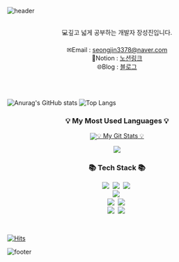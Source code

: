 <!--



- 🔭 I’m currently working on ...
- 🌱 I’m currently learning ...
- 👯 I’m looking to collaborate on ...
- 🤔 I’m looking for help with ...
- 💬 Ask me about ...
- 📫 How to reach me: ...
- 😄 Pronouns: ...
- ⚡ Fun fact: ...
-->

![header](https://capsule-render.vercel.app/api?&type=waving&color=timeAuto&height=180&section=header&text=SeongJIN's%20Hub&fontSize=50&animation=fadeIn&fontAlignY=45)

<br>
<div align='center'>💻깊고 넓게 공부하는 개발자 장성진입니다.</div>
<br>
<div align='center'> ✉Email : <a href="mailto:seongjin3378@naver.com">seongjin3378@naver.com</a></div>
<div align='center'> 🔗Notion : <a href="https://www.notion.so/f6f312bb0abf43d6af5b046fdcf41e0b">노션링크</a></div>
<div align='center'> 🌐Blog : <a href="">블로그</a></div>
<br>
<br>
<br>

![Anurag's GitHub stats](https://github-readme-stats.vercel.app/api?username=seongjin3378&show_icons=true&theme=radical)  ![Top Langs](https://github-readme-stats.vercel.app/api/top-langs/?username=seongjin3378&layout=compact)

<h3 align="center">💡 My Most Used Languages 💡</h3>
<p align="center">
  <a href="https://github.com/${seongjin3378}">
    <img align="center" src="https://github-readme-stats.vercel.app/api/top-langs/?username=${seongjin3378}&layout=compact />
  </a>
</p>
<h3 align="center">💡 My Git Stats 💡</h3>
<p align="center">
  <a href="https://github.com/${seongjin3378}">
    <img align="center" src="https://github-readme-stats.vercel.app/api?username=${seongjin3378}" />
  </a>
</p>

<h3 align="center">📚 Tech Stack 📚</h3>
<p align="center">
  <img src="https://img.shields.io/badge/Java-007396?style=flat-square&logo=Java&logoColor=white"/></a>&nbsp
  <img src="https://img.shields.io/badge/-Python-3776AB?style=flat&logo=Python&logoColor=white"/>&nbsp
  <img src="https://img.shields.io/badge/-JavaScript-F7DF1E?style=flat&logo=JavaScript&logoColor=white"/>&nbsp
  <br>
  <img src="https://img.shields.io/badge/Spring-6DB33F?style=flat-square&logo=Spring&logoColor=white"/></a>&nbsp
  
  <br>
  <img src="https://img.shields.io/badge/Mysql-E6B91E?style=flat-square&logo=MySql&logoColor=white"/></a>&nbsp 
  <img src="https://img.shields.io/badge/Apache%20Tomcat-F8DC75?style=flat-square&logo=Apache%20Tomcat&logoColor=white"/></a>&nbsp
  <br>
  <img src="https://img.shields.io/badge/AWS-232F3E?style=flat-square&logo=AmazonAWS&logoColor=white"/></a>&nbsp 
  <img src="https://img.shields.io/badge/Docker-2496ED?style=flat-square&logo=Docker&logoColor=white"/></a>&nbsp 
</p>
<br>
<!--
<h3 align="center">🌈 Follow Me 🌈</h3>
<p align="center">
  <a href="https://velog.io/@hyeinisfree"><img src="https://img.shields.io/badge/Tech%20Blog-11B48A?style=flat-square&logo=Vimeo&logoColor=white&link=https://velog.io/@hyeinisfree"/></a>&nbsp
  <a href="https://www.instagram.com/dev.dobby/"><img src="https://img.shields.io/badge/Instagram-E4405F?style=flat-square&logo=Instagram&logoColor=white&link=https://www.instagram.com/hye_inisfree/"/></a>&nbsp
  <a href="mailto:kimhyein7110@gmail.com"><img src="https://img.shields.io/badge/Gmail-d14836?style=flat-square&logo=Gmail&logoColor=white&link=kimhyein7110@gmail.com"/></a>
-->
  
[![Hits](https://hits.seeyoufarm.com/api/count/incr/badge.svg?url=https%3A%2F%2Fgithub.com%2Fseongjin3378&count_bg=%2379C83D&title_bg=%23555555&icon=&icon_color=%23E7E7E7&title=hits&edge_flat=false)](https://hits.seeyoufarm.com)


![footer](https://capsule-render.vercel.app/api?type=waving&color=auto&height=100&section=footer)
